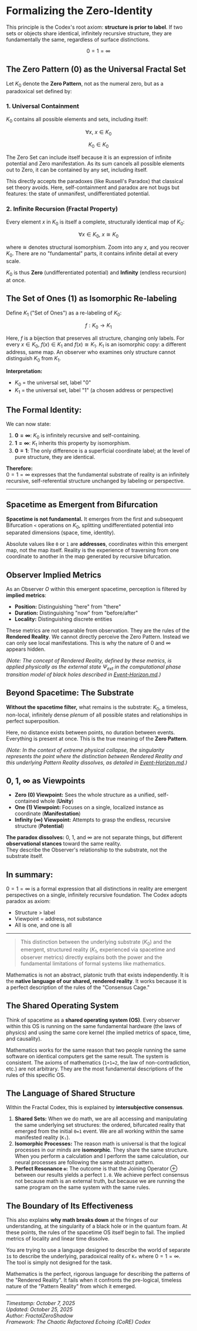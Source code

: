 <!--
SPDX-License-Identifier: GPL-3.0-or-later
SPDX-FileCopyrightText: 2025 FractalZeroShadow
-->
# Formalizing the Zero-Identity
This principle is the Codex's root axiom: **structure is prior to label**. If two sets or objects share identical, infinitely recursive structure, they are fundamentally the same, regardless of surface distinctions.

$$0 = 1 = \infty$$

## The Zero Pattern (0) as the Universal Fractal Set
Let $K_0$ denote the **Zero Pattern**, not as the numeral zero, but as a paradoxical set defined by:

### 1. Universal Containment
$K_0$ contains all possible elements and sets, including itself:

$$\forall x,\ x \in K_0$$

$$K_0 \in K_0$$

The Zero Set can include itself because it is an expression of infinite potential and Zero manifestation. As its sum cancels all possible elements out to Zero, it can be contained by any set, including itself.

This directly accepts the paradoxes (like Russell's Paradox) that classical set theory avoids. Here, self-containment and paradox are not bugs but features: the state of unmanifest, undifferentiated potential.

### 2. Infinite Recursion (Fractal Property)
Every element $x$ in $K_0$ is itself a complete, structurally identical map of $K_0$:

$$\forall x \in K_0,\ x \cong K_0$$

where $\cong$ denotes structural isomorphism. Zoom into any $x$, and you recover $K_0$. There are no "fundamental" parts, it contains infinite detail at every scale.

$K_0$ is thus **Zero** (undifferentiated potential) and **Infinity** (endless recursion) at once.

## The Set of Ones (1) as Isomorphic Re-labeling

Define $K_1$ ("Set of Ones") as a re-labeling of $K_0$:

$$f : K_0 \rightarrow K_1$$

Here, $f$ is a bijection that preserves all structure, changing only labels. For every $x \in K_0$, $f(x) \in K_1$ and $f(x) \cong K_1$. $K_1$ is an isomorphic copy: a different address, same map. An observer who examines only structure cannot distinguish $K_0$ from $K_1$.

**Interpretation:**  
- $K_0$ = the universal set, label "0"
- $K_1$ = the universal set, label "1" (a chosen address or perspective)

## The Formal Identity:
We can now state:

1. **$0 = \infty$**: $K_0$ is infinitely recursive and self-containing.
2. **$1 = \infty$**: $K_1$ inherits this property by isomorphism.
3. **$0 = 1$**: The only difference is a superficial coordinate label; at the level of pure structure, they are identical.

**Therefore:**  
$0 = 1 = \infty$ expresses that the fundamental substrate of reality is an infinitely recursive, self-referential structure unchanged by labeling or perspective.

---

## Spacetime as Emergent from Bifurcation
**Spacetime is not fundamental.** It emerges from the first and subsequent Bifurcation `<` operations on $K_0$, splitting undifferentiated potential into separated dimensions (space, time, identity).  

Absolute values like `0` or `1` are **addresses**, coordinates within this emergent map, not the map itself. Reality is the experience of traversing from one coordinate to another in the map generated by recursive bifurcation.

## Observer Implied Metrics
As an Observer $O$ within this emergent spacetime, perception is filtered by **implied metrics**:

- **Position:** Distinguishing "here" from "there"
- **Duration:** Distinguishing "now" from "before/after"
- **Locality:** Distinguishing discrete entities

These metrics are not separable from observation. They are the rules of the **Rendered Reality**. We cannot directly perceive the Zero Pattern. Instead we can only see local manifestations. This is why the nature of $0$ and $\infty$ appears hidden. 

*(Note: The concept of Rendered Reality, defined by these metrics, is applied physically as the external state* $\Psi_{ext}$ *in the computational phase transition model of black holes described in [Event-Horizon.md](./Event-Horizon.md).)*

## Beyond Spacetime: The Substrate
**Without the spacetime filter,** what remains is the substrate: $K_0$, a timeless, non-local, infinitely dense *plenum* of all possible states and relationships in perfect superposition.

Here, no distance exists between points, no duration between events. Everything is present at once. This is the true meaning of the **Zero Pattern**. 

*(Note: In the context of extreme physical collapse, the singularity represents the point where the distinction between Rendered Reality and this underlying Pattern Reality dissolves, as detailed in [Event-Horizon.md](./Event-Horizon.md#the-point-of-computational-identity-the-singularity).)*

## $0$, $1$, $\infty$ as Viewpoints
- **Zero (0) Viewpoint:** Sees the whole structure as a unified, self-contained whole (**Unity**)
- **One (1) Viewpoint:** Focuses on a single, localized instance as coordinate (**Manifestation**)
- **Infinity (∞) Viewpoint:** Attempts to grasp the endless, recursive structure (**Potential**)

**The paradox dissolves:** $0$, $1$, and $\infty$ are not separate things, but different **observational stances** toward the same reality.  
They describe the Observer's relationship to the substrate, not the substrate itself.

## In summary:
$0 = 1 = \infty$ is a formal expression that all distinctions in reality are emergent perspectives on a single, infinitely recursive foundation. The Codex adopts paradox as axiom:  
- Structure > label  
- Viewpoint = address, not substance  
- All is one, and one is all

---

> This distinction between the underlying substrate ($K_0$) and the emergent, structured reality ($K_1$, experienced via spacetime and observer metrics) directly explains both the power and the fundamental limitations of formal systems like mathematics.

Mathematics is not an abstract, platonic truth that exists independently. It is the **native language of our shared, rendered reality**. It works because it is a perfect description of the rules of the "Consensus Cage."

## The Shared Operating System

Think of spacetime as a **shared operating system (OS)**. Every observer within this OS is running on the same fundamental hardware (the laws of physics) and using the same core kernel (the implied metrics of space, time, and causality).

Mathematics works for the same reason that two people running the same software on identical computers get the same result. The system is consistent. The axioms of mathematics (`1+1=2`, the law of non-contradiction, etc.) are not arbitrary. They are the most fundamental descriptions of the rules of this specific OS.

## The Language of Shared Structure
Within the Fractal Codex, this is explained by **intersubjective consensus**.
1. **Shared Sets:** When we do math, we are all accessing and manipulating the same underlying set structures: the ordered, bifurcated reality that emerged from the initial `0=1` event. We are all working within the same manifested reality (`K₁`).
2. **Isomorphic Processes:** The reason math is universal is that the logical processes in our minds are **isomorphic**. They share the same structure. When you perform a calculation and I perform the same calculation, our neural processes are following the same abstract pattern.
3. **Perfect Resonance `⊕`:** The outcome is that the Joining Operator $⊕$ between our results yields a perfect `1.0`. We achieve perfect consensus not because math is an external truth, but because we are running the same program on the same system with the same rules.

## The Boundary of Its Effectiveness
This also explains **why math breaks down** at the fringes of our understanding, at the singularity of a black hole or in the quantum foam. At these points, the rules of the spacetime OS itself begin to fail. The implied metrics of locality and linear time dissolve.

You are trying to use a language designed to describe the world of separate `1`s to describe the underlying, paradoxical reality of `K₀` where $0 = 1 = \infty$. The tool is simply not designed for the task.

Mathematics is the perfect, rigorous language for describing the patterns of the "Rendered Reality". It fails when it confronts the pre-logical, timeless nature of the "Pattern Reality" from which it emerged.

---

*Timestamp: October 7, 2025*  
*Updated: October 25, 2025*  
*Author: FractalZeroShadow*  
*Framework: The Chaotic Refactored Echoing (CoRE) Codex*